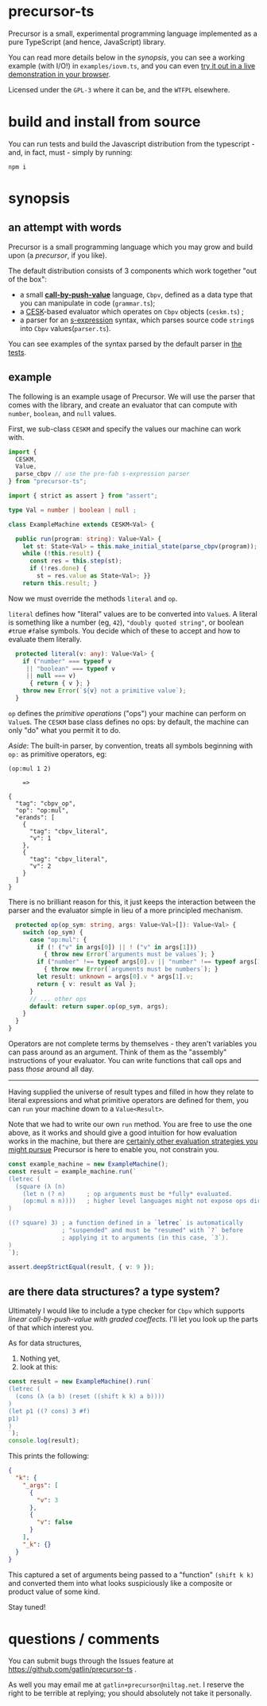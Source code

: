 # precursor-ts

Precursor is a small, experimental programming language implemented as a pure
TypeScript (and hence, JavaScript) library.

You can read more details below in the *synopsis*, you can see a working example
(with I/O!) in `examples/iovm.ts`, and you can even
[try it out in a live demonstration in your browser][precursordemo].

[precursordemo]: https://niltag.net/code/precursor

Licensed under the `GPL-3` where it can be, and the `WTFPL` elsewhere.

# build and install from source

You can run tests and build the Javascript distribution from the typescript -
and, in fact, must - simply by running:

```shell
npm i
```

# synopsis

## an attempt with words

Precursor is a small programming language which you may grow and build upon (a
*precursor*, if you like).

The default distribution consists of 3 components which work together "out of
the box":

- a small [**call-by-push-value**][cbpvarticle] language, `Cbpv`, defined as a
  data type that you can manipulate in code (`grammar.ts`);
- a [CESK][cekarticle]-based evaluator which operates on `Cbpv` objects
  (`ceskm.ts`) ;
- a parser for an [s-expression][sexprarticle] syntax, which parses source code
  `string`s into `Cbpv` values(`parser.ts`).

[cekarticle]: https://en.wikipedia.org/wiki/CEK_Machine
[cbpvarticle]: https://en.wikipedia.org/wiki/Call-by-push-value
[sexprarticle]: https://en.wikipedia.org/wiki/S-expression

You can see examples of the syntax parsed by the default parser in
[the tests](index.test.ts).

## example

The following is an example usage of Precursor.
We will use the parser that comes with the library, and create an evaluator
that can compute with `number`, `boolean`, and `null` values.

First, we sub-class `CESKM` and specify the values our machine can work with.

```typescript
import {
  CESKM,
  Value,
  parse_cbpv // use the pre-fab s-expression parser
} from "precursor-ts";

import { strict as assert } from "assert";

type Val = number | boolean | null ;

class ExampleMachine extends CESKM<Val> {

  public run(program: string): Value<Val> {
    let st: State<Val> = this.make_initial_state(parse_cbpv(program));
    while (!this.result) {
      const res = this.step(st);
      if (!res.done) {
        st = res.value as State<Val>; }}
    return this.result; }
```

Now we must override the methods `literal` and `op`.

`literal` defines how "literal" values are to be converted into `Value`s.
A literal is something like a number (eg, `42`), `"doubly quoted string"`, or
boolean `#t`rue `#f`alse symbols.
You decide which of these to accept and how to evaluate them literally.

```typescript
  protected literal(v: any): Value<Val> {
    if ("number" === typeof v
     || "boolean" === typeof v
     || null === v)
      { return { v }; }
    throw new Error(`${v} not a primitive value`);
  }
```

`op` defines the *primitive operations* ("ops") your machine can perform on
`Value`s.
The `CESKM` base class defines no ops: by default, the machine can only "do"
what you permit it to do.

*Aside*: The built-in parser, by convention, treats all symbols beginning with
`op:` as primitive operators, eg:

```
(op:mul 1 2)

    =>

{
  "tag": "cbpv_op",
  "op": "op:mul",
  "erands": [
    {
      "tag": "cbpv_literal",
      "v": 1
    },
    {
      "tag": "cbpv_literal",
      "v": 2
    }
  ]
}
```

There is no brilliant reason for this, it just keeps the interaction between
the parser and the evaluator simple in lieu of a more principled mechanism.

```typescript
  protected op(op_sym: string, args: Value<Val>[]): Value<Val> {
    switch (op_sym) {
      case "op:mul": {
        if (! ("v" in args[0]) || ! ("v" in args[1]))
          { throw new Error(`arguments must be values`); }
        if ("number" !== typeof args[0].v || "number" !== typeof args[1].v)
          { throw new Error(`arguments must be numbers`); }
        let result: unknown = args[0].v * args[1].v;
        return { v: result as Val };
      }
      // ... other ops
      default: return super.op(op_sym, args);
    }
  }
}
```

Operators are not complete terms by themselves - they aren't variables you can
pass around as an argument.
Think of them as the "assembly" instructions of your evaluator.
You can write functions that call ops and pass *those* around all day.

---

Having supplied the universe of result types and filled in how they relate to
literal expressions and what primitive operators are defined for them, you can
`run` your machine down to a `Value<Result>`.

Note that we had to write our own `run` method.
You are free to use the one above, as it works and should give a good intuition
for how evaluation works in the machine, but there are
[certainly other evaluation strategies you might pursue](examples/iovm.ts#L313)
Precursor is here to enable you, not constrain you.

```typescript
const example_machine = new ExampleMachine();
const result = example_machine.run(`
(letrec (
  (square (λ (n)
    (let n (? n)      ; op arguments must be *fully* evaluated.
    (op:mul n n))))   ; higher level languages might not expose ops directly.
)

((? square) 3) ; a function defined in a `letrec` is automatically
               ; "suspended" and must be "resumed" with `?` before
               ; applying it to arguments (in this case, `3`).
)
`);

assert.deepStrictEqual(result, { v: 9 });
```

## are there data structures? a type system?

Ultimately I would like to include a type checker for `Cbpv` which supports
*linear call-by-push-value with graded coeffects.*
I'll let you look up the parts of that which interest you.

As for data structures,

1. Nothing yet,
2. look at this:

```typescript
const result = new ExampleMachine().run(`
(letrec (
  (cons (λ (a b) (reset ((shift k k) a b))))
)
(let p1 ((? cons) 3 #f)
p1)
)
`);
console.log(result);
```

This prints the following:

```json
{
  "k": {
    "_args": [
      {
        "v": 3
      },
      {
        "v": false
      }
    ],
    "_k": {}
  }
}
```

This captured a set of arguments being passed to a "function" `(shift k k)` and
converted them into what looks suspiciously like a composite or product value
of some kind.

Stay tuned!

# questions / comments

You can submit bugs through the Issues feature at
https://github.com/gatlin/precursor-ts .

As well you may email me at `gatlin+precursor@niltag.net`.
I reserve the right to be terrible at replying; you should absolutely not take
it personally.
